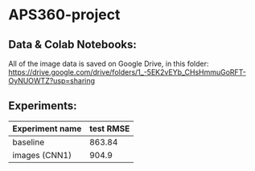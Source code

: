 # APS360-project

## Data & Colab Notebooks:
All of the image data is saved on Google Drive, in this folder: https://drive.google.com/drive/folders/1_-5EK2vEYb_CHsHmmuGoRFT-OyNUOWTZ?usp=sharing


## Experiments:

| Experiment name | test RMSE |
|-----------------|-----------|
| baseline | 863.84 |
| images (CNN1) | 904.9 |